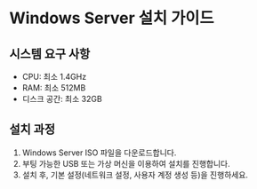 # Windows Server 설치 가이드

## 시스템 요구 사항
- CPU: 최소 1.4GHz
- RAM: 최소 512MB
- 디스크 공간: 최소 32GB

## 설치 과정
1. Windows Server ISO 파일을 다운로드합니다.
2. 부팅 가능한 USB 또는 가상 머신을 이용하여 설치를 진행합니다.
3. 설치 후, 기본 설정(네트워크 설정, 사용자 계정 생성 등)을 진행하세요.
